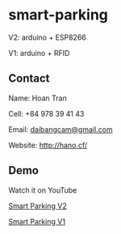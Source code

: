 # smart-parking
 
 V2: arduino + ESP8266

 V1: arduino + RFID
 
## Contact

Name: Hoan Tran

Cell: +84 978 39 41 43

Email: daibangcam@gmail.com

Website: http://hano.cf/

## Demo

Watch it on YouTube 

[Smart Parking V2](https://youtu.be/kNI6wooCwZs)

[Smart Parking V1](https://youtu.be/974foPUJ5hY)